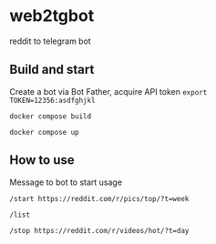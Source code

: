 # web2tgbot
reddit to telegram bot

## Build and start
Create a bot via Bot Father, acquire API token
`export TOKEN=12356:asdfghjkl`

`docker compose build`

`docker compose up`

## How to use
Message to bot to start usage

`/start https://reddit.com/r/pics/top/?t=week`

`/list`

`/stop https://reddit.com/r/videos/hot/?t=day`